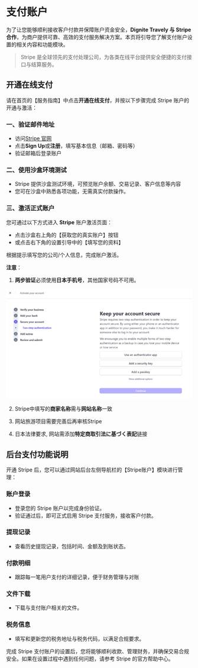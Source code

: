 # 支付账户

为了让您能够顺利接收客户付款并保障账户资金安全，**Dignite Travely 与 Stripe 合作**，为商户提供可靠、高效的支付服务解决方案。本页将引导您了解支付账户设置的相关内容和功能模块。

> Stripe 是全球领先的支付处理公司，为各类在线平台提供安全便捷的支付接口与结算服务。

## 开通在线支付

请在首页的【服务指南】中点击**开通在线支付**，并按以下步骤完成 Stripe 账户的开通与激活：

### 一、验证邮件地址

- 访问[Stripe 官网](https://stripe.com/en-jp)
- 点击**Sign Up**或**注册**，填写基本信息（邮箱、密码等）
- 验证邮箱后登录账户

### 二、使用沙盒环境测试

- Stripe 提供沙盒测试环境，可预览账户余额、交易记录、客户信息等内容
- 您可在沙盒中熟悉各项功能，无需真实付款操作。

### 三、激活正式账户

您可通过以下方式进入 **Stripe** 账户激活页面：

- 点击沙盒右上角的【获取您的真实账户】按钮
- 或点击右下角的设置引导中的【填写您的资料】

根据提示填写您的公司/个人信息，完成账户激活。

**注意**：

1. **两步验证**必须使用**日本手机号**，其他国家号码不可用。

![Stripe-2-Step](images/Stripe-2-Step.jpg)

2. Stripe中填写的**商家名称**需与**网站名称**一致

3. 网站旅游项目需要完善后再审核Stripe

4. 日本法律要求, 网站需添加**特定商取引法に基づく表記**链接

## 后台支付功能说明

开通 Stripe 后，您可以通过网站后台左侧导航栏的【Stripe账户】模块进行管理：

### 账户登录

- 登录您的 Stripe 账户以完成身份验证。
- 验证通过后，即可正式启用 Stripe 支付服务，接收客户付款。

### 提现记录

- 查看历史提现记录，包括时间、金额及到账状态。

### 付款明细

- 跟踪每一笔用户支付的详细记录，便于财务管理与对账

### 文件下载

- 下载与支付账户相关的文件。

### 税务信息

- 填写和更新您的税务地址与税务代码，以满足合规要求。

完成 Stripe 支付账户的设置后，您将能够顺利收款、管理财务，并确保交易合规安全。如果在设置过程中遇到任何问题，请参考 Stripe 的官方帮助中心。
